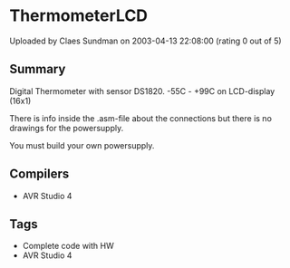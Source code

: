 # ThermometerLCD

Uploaded by Claes Sundman on 2003-04-13 22:08:00 (rating 0 out of 5)

## Summary

Digital Thermometer with sensor DS1820. -55C - +99C on LCD-display (16x1)  

There is info inside the .asm-file about the connections but there is no drawings for the powersupply.  

You must build your own powersupply.

## Compilers

- AVR Studio 4

## Tags

- Complete code with HW
- AVR Studio 4
